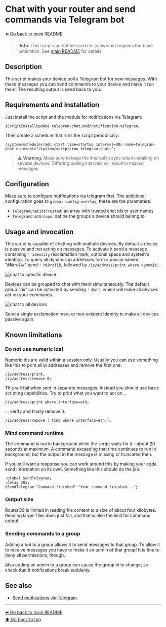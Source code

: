 Chat with your router and send commands via Telegram bot
========================================================

[⬅️ Go back to main README](../README.md)

> ℹ️ **Info**: This script can not be used on its own but requires the base
> installation. See [main README](../README.md) for details.

Description
-----------

This script makes your device poll a Telegram bot for new messages. With
these messages you can send commands to your device and make it run them.
The resulting output is send back to you.

Requirements and installation
-----------------------------

Just install the script and the module for notifications via Telegram:

    $ScriptInstallUpdate telegram-chat,mod/notification-telegram;

Then create a schedule that runs the script periodically:

    /system/scheduler/add start-time=startup interval=30s name=telegram-chat on-event="/system/script/run telegram-chat;";

> ⚠️ **Warning**: Make sure to keep the interval in sync when installing
> on several devices. Differing polling intervals will result in missed
> messages.

Configuration
-------------

Make sure to configure
[notifications via telegram](mod/notification-telegram.md) first. The
additional configuration goes to `global-config-overlay`, these are the
parameters:

* `TelegramChatIdsTrusted`: an array with trusted chat ids or user names
* `TelegramChatGroups`: define the groups a device should belong to

Usage and invocation
--------------------

This script is capable of chatting with multiple devices. By default a
device is passive and not acting on messages. To activate it send a message
containing `! identity` (exclamation mark, optional space and system's
identity). To query all dynamic ip addresses form a device named "*MikroTik*"
send `! MikroTik`, followed by `/ip/address/print where dynamic;`.

![chat to specific device](telegram-chat.d/01-chat-specific.avif)

Devices can be grouped to chat with them simultaneously. The default group
"*all*" can be activated by sending `! @all`, which will make all devices
act on your commands.

![chat to all devices](telegram-chat.d/02-chat-all.avif)

Send a single exclamation mark or non-existent identity to make all
devices passive again.

Known limitations
-----------------

### Do not use numeric ids!

Numeric ids are valid within a session only. Usually you can use something
like this to print all ip addresses and remove the first one:

    /ip/address/print;
    /ip/address/remove 0;

This will fail when sent in separate messages. Instead you should use basic
scripting capabilities. Try to print what you want to act on...

    /ip/address/print where interface=eth;

... verify and finally remove it.

    /ip/address/remove [ find where interface=eth ];

### Mind command runtime

The command is run in background while the script waits for it - about
20 seconds at maximum. A command exceeding that time continues to run in
background, but the output in the message is missing or truncated then.

If you still want a response you can work around this by making your code
send information on its own. Something like this should do the job:

    :global SendTelegram;
    :delay 30s;
    $SendTelegram "Command finished" "Your command finished...";

### Output size

RouterOS is limited in reading file content to a size of about four
kilobytes. Reading larger files does just fail, and that is also the limit
for command output.

### Sending commands to a group

Adding a bot to a group allows it to send messages to that group. To allow
it to receive messages you have to make it an admin of that group! It is
fine to deny all permissions, though.

Also adding an admin to a group can cause the group id to change, so check
that if notifications break suddenly.

See also
--------

* [Send notifications via Telegram](mod/notification-telegram.md)

---
[⬅️ Go back to main README](../README.md)  
[⬆️ Go back to top](#top)
